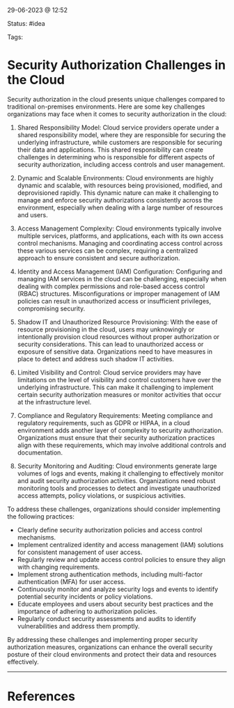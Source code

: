 29-06-2023 @ 12:52

Status: #idea

Tags: 

# Security Authorization Challenges in the Cloud

Security authorization in the cloud presents unique challenges compared to traditional on-premises environments. Here are some key challenges organizations may face when it comes to security authorization in the cloud:

1. Shared Responsibility Model: Cloud service providers operate under a shared responsibility model, where they are responsible for securing the underlying infrastructure, while customers are responsible for securing their data and applications. This shared responsibility can create challenges in determining who is responsible for different aspects of security authorization, including access controls and user management.
    
2. Dynamic and Scalable Environments: Cloud environments are highly dynamic and scalable, with resources being provisioned, modified, and deprovisioned rapidly. This dynamic nature can make it challenging to manage and enforce security authorizations consistently across the environment, especially when dealing with a large number of resources and users.
    
3. Access Management Complexity: Cloud environments typically involve multiple services, platforms, and applications, each with its own access control mechanisms. Managing and coordinating access control across these various services can be complex, requiring a centralized approach to ensure consistent and secure authorization.
    
4. Identity and Access Management (IAM) Configuration: Configuring and managing IAM services in the cloud can be challenging, especially when dealing with complex permissions and role-based access control (RBAC) structures. Misconfigurations or improper management of IAM policies can result in unauthorized access or insufficient privileges, compromising security.
    
5. Shadow IT and Unauthorized Resource Provisioning: With the ease of resource provisioning in the cloud, users may unknowingly or intentionally provision cloud resources without proper authorization or security considerations. This can lead to unauthorized access or exposure of sensitive data. Organizations need to have measures in place to detect and address such shadow IT activities.
    
6. Limited Visibility and Control: Cloud service providers may have limitations on the level of visibility and control customers have over the underlying infrastructure. This can make it challenging to implement certain security authorization measures or monitor activities that occur at the infrastructure level.
    
7. Compliance and Regulatory Requirements: Meeting compliance and regulatory requirements, such as GDPR or HIPAA, in a cloud environment adds another layer of complexity to security authorization. Organizations must ensure that their security authorization practices align with these requirements, which may involve additional controls and documentation.
    
8. Security Monitoring and Auditing: Cloud environments generate large volumes of logs and events, making it challenging to effectively monitor and audit security authorization activities. Organizations need robust monitoring tools and processes to detect and investigate unauthorized access attempts, policy violations, or suspicious activities.
    

To address these challenges, organizations should consider implementing the following practices:

- Clearly define security authorization policies and access control mechanisms.
- Implement centralized identity and access management (IAM) solutions for consistent management of user access.
- Regularly review and update access control policies to ensure they align with changing requirements.
- Implement strong authentication methods, including multi-factor authentication (MFA) for user access.
- Continuously monitor and analyze security logs and events to identify potential security incidents or policy violations.
- Educate employees and users about security best practices and the importance of adhering to authorization policies.
- Regularly conduct security assessments and audits to identify vulnerabilities and address them promptly.

By addressing these challenges and implementing proper security authorization measures, organizations can enhance the overall security posture of their cloud environments and protect their data and resources effectively.

---
# References

